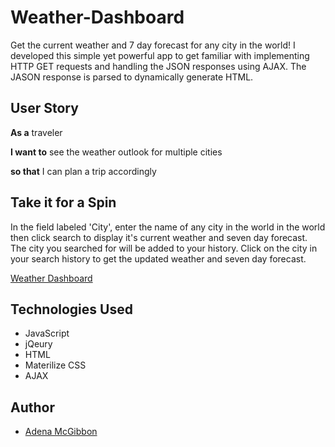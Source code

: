 # Weather-Dashboard

Get the current weather and 7 day forecast for any city in the world!  I developed this simple yet powerful app to get familiar with implementing HTTP GET requests and handling the JSON responses using AJAX.  The JASON response is parsed to dynamically generate HTML.

## User Story

**As a** traveler

**I want to** see the weather outlook for multiple cities

**so that** I can plan a trip accordingly


## Take it for a Spin

In the field labeled 'City', enter the name of any city in the world in the world then click search to display it's current weather and seven day forecast.  The city you searched for will be added to your history.  Click on the city in your search history to get the updated weather and seven day forecast.

[Weather Dashboard](https://adenasgittinit.github.io/Weather-Dashboard/)

## Technologies Used

* JavaScript
* jQeury
* HTML
* Materilize CSS
* AJAX

## Author

* [Adena McGibbon](https://github.com/AdenasGittinIt)


